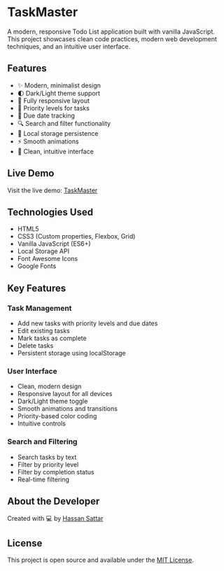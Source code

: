 # TaskMaster

A modern, responsive Todo List application built with vanilla JavaScript. This project showcases clean code practices, modern web development techniques, and an intuitive user interface.

## Features

- ✨ Modern, minimalist design
- 🌓 Dark/Light theme support
- 📱 Fully responsive layout
- 🎯 Priority levels for tasks
- 📅 Due date tracking
- 🔍 Search and filter functionality
- 💾 Local storage persistence
- ⚡ Smooth animations
- 🎨 Clean, intuitive interface

## Live Demo

Visit the live demo: [TaskMaster](https://hassansattar3.github.io/TodoList/)

## Technologies Used

- HTML5
- CSS3 (Custom properties, Flexbox, Grid)
- Vanilla JavaScript (ES6+)
- Local Storage API
- Font Awesome Icons
- Google Fonts

## Key Features

### Task Management
- Add new tasks with priority levels and due dates
- Edit existing tasks
- Mark tasks as complete
- Delete tasks
- Persistent storage using localStorage

### User Interface
- Clean, modern design
- Responsive layout for all devices
- Dark/Light theme toggle
- Smooth animations and transitions
- Priority-based color coding
- Intuitive controls

### Search and Filtering
- Search tasks by text
- Filter by priority level
- Filter by completion status
- Real-time filtering

## About the Developer

Created with 💻 by [Hassan Sattar](https://github.com/HassanSattar3)

## License

This project is open source and available under the [MIT License](LICENSE).
